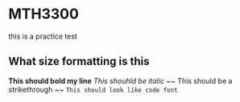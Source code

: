# MTH3300
this is a practice test

## What size formatting is this 
**This should bold my line**
*This shouhld be italic*
~~ This should be a strikethrough ~~
`This should look like code font`








